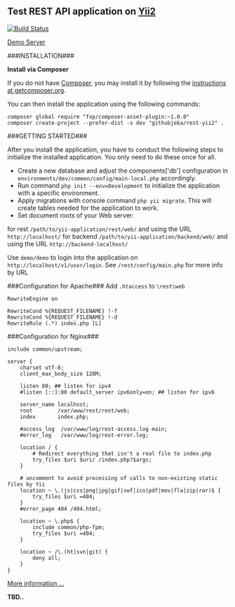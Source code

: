## Test REST API application on [Yii2](https://github.com/yiisoft/yii2)

[![Build Status](https://travis-ci.org/githubjeka/yii2-rest.svg)](https://travis-ci.org/githubjeka/yii2-rest)

[Demo Server](https://yii2-rest-githubjeka.c9.io/rest/web/)

###INSTALLATION###

**Install via Composer**

If you do not have [Composer](http://getcomposer.org/), you may install it by following the
[instructions at getcomposer.org](https://getcomposer.org/doc/00-intro.md).

You can then install the application using the following commands:

```
composer global require "fxp/composer-asset-plugin:~1.0.0"
composer create-project --prefer-dist -s dev "githubjeka/rest-yii2" .
```

###GETTING STARTED###

After you install the application, you have to conduct the following steps to initialize the installed application.
You only need to do these once for all.

- Create a new database and adjust the components['db'] configuration in `environments/dev/common/config/main-local.php` accordingly.
- Run command `php init --env=Development` to initialize the application with a specific environment.
- Apply migrations with console command ``php yii migrate``. This will create tables needed for the application to work.
- Set document roots of your Web server:

for rest `/path/to/yii-application/rest/web/` and using the URL `http://localhost/`
for backend `/path/to/yii-application/backend/web/` and using the URL `http://backend-localhost/`

Use `demo/demo` to login into the application on `http://localhost/v1/user/login`. See `/rest/config/main.php` for more info by URL

###Configuration for Apache###
Add `.htaccess` to `\rest\web`
```
RewriteEngine on

RewriteCond %{REQUEST_FILENAME} !-f
RewriteCond %{REQUEST_FILENAME} !-d
RewriteRule (.*) index.php [L]
```

###Configuration for Nginx###
```
include common/upstream;

server {
    charset utf-8;
    client_max_body_size 128M;

    listen 80; ## listen for ipv4
    #listen [::]:80 default_server ipv6only=on; ## listen for ipv6

    server_name localhost;
    root        /var/www/rest/rest/web;
    index       index.php;

    #access_log  /var/www/log/rest-access.log main;
    #error_log   /var/www/log/rest-error.log;

    location / {
        # Redirect everything that isn't a real file to index.php
        try_files $uri $uri/ /index.php?$args;
    }

    # uncomment to avoid processing of calls to non-existing static files by Yii
    location ~ \.(js|css|png|jpg|gif|swf|ico|pdf|mov|fla|zip|rar)$ {
        try_files $uri =404;
    }
    #error_page 404 /404.html;

    location ~ \.php$ {
        include common/php-fpm;
        try_files $uri =404;
    }

    location ~ /\.(ht|svn|git) {
        deny all;
    }
}
```
[More information ... ](https://github.com/githubjeka/angular-yii2)

**TBD..**

